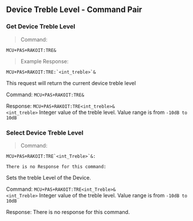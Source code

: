 ## Device Treble Level - Command Pair
### Get Device Treble Level
>Command:

```plaintext
MCU+PAS+RAKOIT:TRE&
```

> Example Response:

```plaintext
MCU+PAS+RAKOIT:TRE:`<int_treble>`&
```

This request will return the current device treble level 

Command:    `MCU+PAS+RAKOIT:TRE&`

Response:   `MCU+PAS+RAKOIT:TRE<int_treble>&`<br>
            `<int_treble>` Integer value of the treble level.  Value range is from `-10dB to 10dB`<br> 


### Select Device Treble Level
>Command:

```plaintext
MCU+PAS+RAKOIT:TRE`<int_Treble>`&:

There is no Response for this command:
```

Sets the treble Level of the Device.

Command:    `MCU+PAS+RAKOIT:TRE<int_Treble>&`  
            `<int_Treble>` Integer value of the treble level.  Value range is from `-10dB to 10dB`<br>

Response:    There is no response for this command.